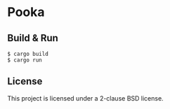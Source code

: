 # Pooka

## Build & Run

```
$ cargo build
$ cargo run
```

## License

This project is licensed under a 2-clause BSD license.
